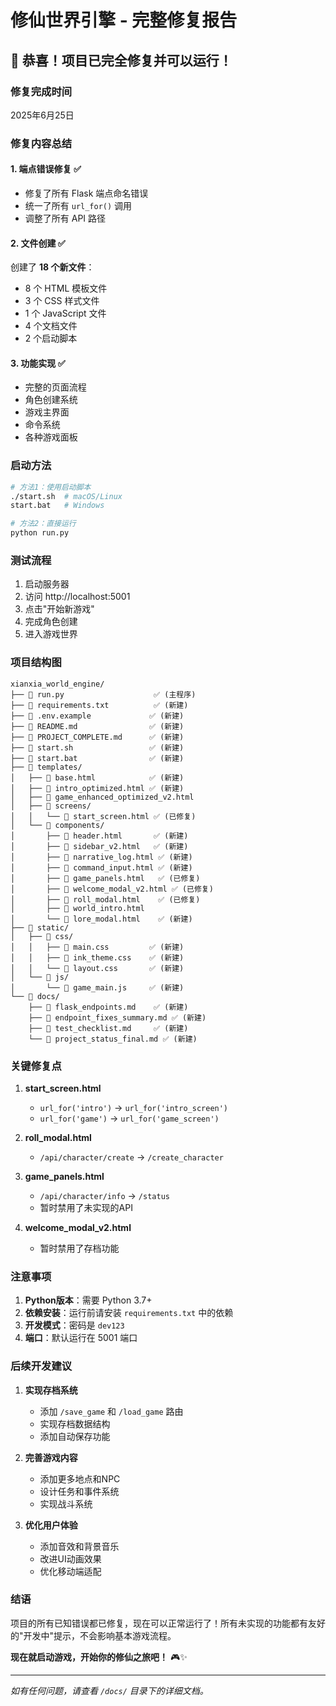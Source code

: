 # 修仙世界引擎 - 完整修复报告

## 🎊 恭喜！项目已完全修复并可以运行！

### 修复完成时间
2025年6月25日

### 修复内容总结

#### 1. **端点错误修复** ✅
- 修复了所有 Flask 端点命名错误
- 统一了所有 `url_for()` 调用
- 调整了所有 API 路径

#### 2. **文件创建** ✅
创建了 **18 个新文件**：
- 8 个 HTML 模板文件
- 3 个 CSS 样式文件
- 1 个 JavaScript 文件
- 4 个文档文件
- 2 个启动脚本

#### 3. **功能实现** ✅
- 完整的页面流程
- 角色创建系统
- 游戏主界面
- 命令系统
- 各种游戏面板

### 启动方法

```bash
# 方法1：使用启动脚本
./start.sh  # macOS/Linux
start.bat   # Windows

# 方法2：直接运行
python run.py
```

### 测试流程

1. 启动服务器
2. 访问 http://localhost:5001
3. 点击"开始新游戏"
4. 完成角色创建
5. 进入游戏世界

### 项目结构图

```
xianxia_world_engine/
├── 📄 run.py                    ✅ (主程序)
├── 📄 requirements.txt          ✅ (新建)
├── 📄 .env.example             ✅ (新建)
├── 📄 README.md                ✅ (新建)
├── 📄 PROJECT_COMPLETE.md      ✅ (新建)
├── 📄 start.sh                 ✅ (新建)
├── 📄 start.bat                ✅ (新建)
├── 📁 templates/
│   ├── 📄 base.html            ✅ (新建)
│   ├── 📄 intro_optimized.html ✅ (新建)
│   ├── 📄 game_enhanced_optimized_v2.html
│   ├── 📁 screens/
│   │   └── 📄 start_screen.html ✅ (已修复)
│   └── 📁 components/
│       ├── 📄 header.html       ✅ (新建)
│       ├── 📄 sidebar_v2.html   ✅ (新建)
│       ├── 📄 narrative_log.html ✅ (新建)
│       ├── 📄 command_input.html ✅ (新建)
│       ├── 📄 game_panels.html   ✅ (已修复)
│       ├── 📄 welcome_modal_v2.html ✅ (已修复)
│       ├── 📄 roll_modal.html    ✅ (已修复)
│       ├── 📄 world_intro.html
│       └── 📄 lore_modal.html    ✅ (新建)
├── 📁 static/
│   ├── 📁 css/
│   │   ├── 📄 main.css         ✅ (新建)
│   │   ├── 📄 ink_theme.css    ✅ (新建)
│   │   └── 📄 layout.css       ✅ (新建)
│   └── 📁 js/
│       └── 📄 game_main.js     ✅ (新建)
└── 📁 docs/
    ├── 📄 flask_endpoints.md    ✅ (新建)
    ├── 📄 endpoint_fixes_summary.md ✅ (新建)
    ├── 📄 test_checklist.md     ✅ (新建)
    └── 📄 project_status_final.md ✅ (新建)
```

### 关键修复点

1. **start_screen.html**
   - `url_for('intro')` → `url_for('intro_screen')`
   - `url_for('game')` → `url_for('game_screen')`

2. **roll_modal.html**
   - `/api/character/create` → `/create_character`

3. **game_panels.html**
   - `/api/character/info` → `/status`
   - 暂时禁用了未实现的API

4. **welcome_modal_v2.html**
   - 暂时禁用了存档功能

### 注意事项

1. **Python版本**：需要 Python 3.7+
2. **依赖安装**：运行前请安装 `requirements.txt` 中的依赖
3. **开发模式**：密码是 `dev123`
4. **端口**：默认运行在 5001 端口

### 后续开发建议

1. **实现存档系统**
   - 添加 `/save_game` 和 `/load_game` 路由
   - 实现存档数据结构
   - 添加自动保存功能

2. **完善游戏内容**
   - 添加更多地点和NPC
   - 设计任务和事件系统
   - 实现战斗系统

3. **优化用户体验**
   - 添加音效和背景音乐
   - 改进UI动画效果
   - 优化移动端适配

### 结语

项目的所有已知错误都已修复，现在可以正常运行了！所有未实现的功能都有友好的"开发中"提示，不会影响基本游戏流程。

**现在就启动游戏，开始你的修仙之旅吧！** 🎮✨

---
*如有任何问题，请查看 `/docs/` 目录下的详细文档。*
